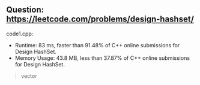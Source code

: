 ## Question: https://leetcode.com/problems/design-hashset/

code1.cpp:
* Runtime: 83 ms, faster than 91.48% of C++ online submissions for Design HashSet.
* Memory Usage: 43.8 MB, less than 37.87% of C++ online submissions for Design HashSet.
> vector